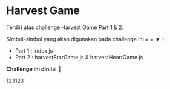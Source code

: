# Harvest Game 

Terdiri atas challenge Harvest Game Part 1 & 2.

Simbol-simbol yang akan digunakan pada challenge ini `✼ ★ ♥︎ ♡`

- Part 1 : index.js 
- Part 2 : harvestStarGame.js & harvestHeartGame.js

**Challenge ini dinilai** 💯

123123
